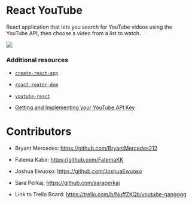 # React YouTube

React application that lets you search for YouTube videos using the YouTube API, then choose a video from a list to watch.

![](./assets/home-2.png)


### Additional resources

- [`create-react-app`](https://www.npmjs.com/package/create-react-app)
- [`react-router-dom`](https://www.npmjs.com/package/react-router-dom)
- [`youtube-react`](https://www.npmjs.com/package/youtube-react)


- [Getting and Implementing your YouTube API Key](./docs/youtube-api-key.md)

# Contributors

- Bryant Mercedes: https://github.com/BryantMercedes212

- Fatema Kabir: https://github.com/FatemaKK

- Joshua Ewuoso: https://github.com/JoshuaEwuoso

- Sara Perkaj: https://github.com/saraperkaj

- Link to Trello Board: https://trello.com/b/NuffZKQb/youtube-gangggg
